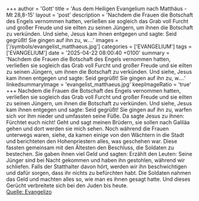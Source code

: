 +++
author = 'Gott'
title = 'Aus dem Heiligen Evangelium nach Matthäus - Mt 28,8-15'
layout = 'post'
description = 'Nachdem die Frauen die Botschaft des Engels vernommen hatten, verließen sie sogleich das Grab voll Furcht und großer Freude und sie eilten zu seinen Jüngern, um ihnen die Botschaft zu verkünden. Und siehe, Jesus kam ihnen entgegen und sagte: Seid gegrüßt! Sie gingen auf ihn zu, w....'
images = ['/symbols/evangelist_matthaeus.jpg']
categories = ['EVANGELIUM']
tags = ['EVANGELIUM']
date = '2025-04-22 08:00:40 +0100'
summary = 'Nachdem die Frauen die Botschaft des Engels vernommen hatten, verließen sie sogleich das Grab voll Furcht und großer Freude und sie eilten zu seinen Jüngern, um ihnen die Botschaft zu verkünden. Und siehe, Jesus kam ihnen entgegen und sagte: Seid gegrüßt! Sie gingen auf ihn zu, w....'
linkedsummaryImage = 'evangelist_matthaeus.jpg'
keepImageRatio = 'true'
+++
Nachdem die Frauen die Botschaft des Engels vernommen hatten, verließen sie sogleich das Grab voll Furcht und großer Freude und sie eilten zu seinen Jüngern, um ihnen die Botschaft zu verkünden.
Und siehe, Jesus kam ihnen entgegen und sagte: Seid gegrüßt! Sie gingen auf ihn zu, warfen sich vor ihm nieder und umfassten seine Füße.<!--more-->
Da sagte Jesus zu ihnen: Fürchtet euch nicht! Geht und sagt meinen Brüdern, sie sollen nach Galiläa gehen und dort werden sie mich sehen.
Noch während die Frauen unterwegs waren, siehe, da kamen einige von den Wächtern in die Stadt und berichteten den Hohenpriestern alles, was geschehen war.
Diese fassten gemeinsam mit den Ältesten den Beschluss, die Soldaten zu bestechen. Sie gaben ihnen viel Geld
und sagten: Erzählt den Leuten: Seine Jünger sind bei Nacht gekommen und haben ihn gestohlen, während wir schliefen.
Falls der Statthalter davon hört, werden wir ihn beschwichtigen und dafür sorgen, dass ihr nichts zu befürchten habt.
Die Soldaten nahmen das Geld und machten alles so, wie man es ihnen gesagt hatte. Und dieses Gerücht verbreitete sich bei den Juden bis heute.<br> [Quelle: Evangelizo](https://evangeliumtagfuertag.org/DE/gospel)